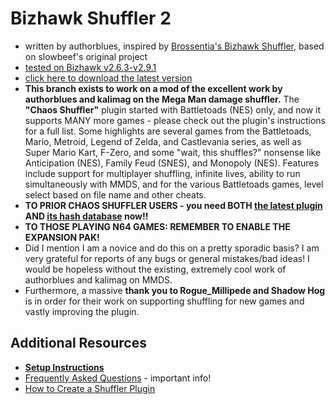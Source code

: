 # Bizhawk Shuffler 2
* written by authorblues, inspired by [Brossentia's Bizhawk Shuffler](https://github.com/brossentia/BizHawk-Shuffler), based on slowbeef's original project
* [tested on Bizhawk v2.6.3-v2.9.1](https://github.com/TASVideos/BizHawk/releases/)  
* [click here to download the latest version](https://github.com/authorblues/bizhawk-shuffler-2/archive/refs/heads/main.zip)
* **This branch exists to work on a mod of the excellent work by authorblues and kalimag on the Mega Man damage shuffler.** The **"Chaos Shuffler"** plugin started with Battletoads (NES) only, and now it supports MANY more games - please check out the plugin's instructions for a full list. Some highlights are several games from the Battletoads, Mario, Metroid, Legend of Zelda, and Castlevania series, as well as Super Mario Kart, F-Zero, and some "wait, this shuffles?" nonsense like Anticipation (NES), Family Feud (SNES), and Monopoly (NES). Features include support for multiplayer shuffling, infinite lives, ability to run simultaneously with MMDS, and for the various Battletoads games, level select based on file name and other cheats. 
* **TO PRIOR CHAOS SHUFFLER USERS - you need BOTH [the latest plugin](https://github.com/Phiggle/bizhawk-shuffler-2/blob/battletoads-shuffler-plugin/plugins/chaos-damage-shuffler.lua) AND [its hash database](https://github.com/Phiggle/bizhawk-shuffler-2/blob/battletoads-shuffler-plugin/plugins/chaos-shuffler-hashes.dat) now!!**
* **TO THOSE PLAYING N64 GAMES: REMEMBER TO ENABLE THE EXPANSION PAK!**
* Did I mention I am a novice and do this on a pretty sporadic basis? I am very grateful for reports of any bugs or general mistakes/bad ideas! I would be hopeless without the existing, extremely cool work of authorblues and kalimag on MMDS. 
* Furthermore, a massive **thank you to Rogue_Millipede and Shadow Hog** is in order for their work on supporting shuffling for new games and vastly improving the plugin.

## Additional Resources
* **[Setup Instructions](https://github.com/authorblues/bizhawk-shuffler-2/wiki/Setup-Instructions)**
* [Frequently Asked Questions](https://github.com/authorblues/bizhawk-shuffler-2/wiki/Frequently-Asked-Questions) - important info!
* [How to Create a Shuffler Plugin](https://github.com/authorblues/bizhawk-shuffler-2/wiki/How-to-Create-a-Shuffler-Plugin)
